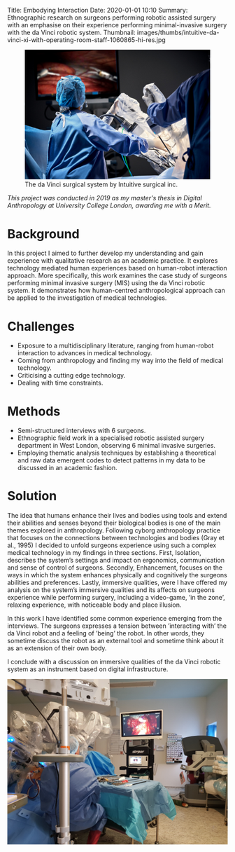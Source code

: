 Title: Embodying Interaction
Date: 2020-01-01 10:10
Summary: Ethnographic research on surgeons performing robotic assisted surgery with an emphasise on their experience performing minimal-invasive surgery with the da Vinci robotic system.
Thumbnail: images/thumbs/intuitive-da-vinci-xi-with-operating-room-staff-1060865-hi-res.jpg


<figure>
  <img class="fit image" src="images/fulls/intuitive-da-vinci-xi-with-operating-room-staff-1060865-hi-res.jpg" />
  <figcaption>  The da Vinci surgical system by Intuitive surgical inc.</figcaption>
</figure>

*This project was conducted in 2019 as my master's thesis in Digital Anthropology at University College London, awarding me with a Merit.*
<!-- This work was modified into an article for ALT.HRI for the IEEE Human-Robot-Interaction convention, Cambridge, UK 2020. -->

# Background

In this project I aimed to further develop my understanding and gain experience with qualitative research as an academic practice.
It explores technology mediated human experiences based on human-robot interaction approach.
More specifically, this work examines the case study of surgeons performing minimal invasive surgery (MIS) using the da Vinci robotic system.
It demonstrates how human-centred anthropological approach can be applied to the investigation of medical technologies.

<!-- The the da Vinci robotic systems is specifically designed for MIS composed by 3 components;  Surgeon Console, Vision Cart and Patient Cart. All of which part of a digital infrastructure that transformed MIS practice to the very core. With analogue tools left behind the surgeons manipulates the robot without ever touching the patient, sitting in the surgeon console with their hands operating the robot from a few meters away. -->

# Challenges

- Exposure to a multidisciplinary literature, ranging from human-robot interaction to advances in medical technology.
- Coming from anthropology and finding my way into the field of medical technology.
- Criticising a cutting edge technology.
- Dealing with time constraints.

# Methods

- Semi-structured interviews with 6 surgeons.
- Ethnographic field work in a specialised robotic assisted surgery department in West London, observing 6 minimal invasive surgeries.
- Employing thematic analysis techniques by establishing a theoretical and raw data emergent codes to detect patterns in my data to be discussed in an academic fashion.

# Solution

The idea that humans enhance their lives and bodies using tools and extend their abilities and senses beyond their biological bodies is one of the main themes explored in anthropology.
Following cyborg anthropology practice that focuses on the connections between technologies and bodies (Gray et al., 1995) I decided to unfold surgeons experience using such a complex medical technology in my findings in three sections.
First, Isolation, describes the system’s settings and impact on ergonomics, communication and sense of control of surgeons.
Secondly, Enhancement, focuses on the ways in which the system enhances physically and cognitively the surgeons abilities and preferences.
Lastly, immersive qualities, were I have offered my analysis on the system’s immersive qualities and its affects on surgeons experience while performing surgery, including a video-game, ’in the zone’, relaxing experience, with noticeable body and place illusion.

In this work I have identified some common experience emerging from the interviews.
The surgeons expresses a tension between ’interacting with’ the da Vinci robot and a feeling of ’being’ the robot.
In other words, they sometime discuss the robot as an external tool and sometime think about it as an extension of their own body.

I conclude with a discussion on immersive qualities of the da Vinci robotic system as an instrument based on digital infrastructure.

<!-- This work was presented both for UCL as my MSc research, awarding me with Merit and to the 15th annual conference of alt.HRI international convention for IEEE. -->

<img class="image fit" src="images/fulls/davinci_surgery_fieldwork.jpg">
